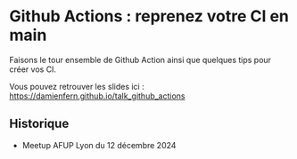 # Github Actions : reprenez votre CI en main

Faisons le tour ensemble de Github Action ainsi que quelques tips pour créer vos CI.

Vous pouvez retrouver les slides ici : https://damienfern.github.io/talk_github_actions

## Historique

- Meetup AFUP Lyon du 12 décembre 2024
